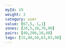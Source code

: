 ```yaml
---
myId: 19
weight: 3
category: user
value: [67,5,-1,1]
zones: [20,5,10,70,90]
pairs: [40,200,10,40]
tags: [15,40,50,63,83,98]
---
```

